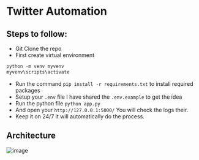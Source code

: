 # Twitter Automation

## Steps to follow:
- Git Clone the repo
- First create virtual environment
```python
python -m venv myvenv
myvenv\scripts\activate
```
- Run the command `pip install -r requirements.txt` to install required packages
- Setup your `.env` file I have shared the `.env.example` to get the idea
- Run the python file `python app.py`
- And open your `http://127.0.0.1:5000/` You will check the logs their.
- Keep it on 24/7 it will automatically do the process.

## Architecture
![image](https://github.com/user-attachments/assets/02a9ec56-104c-493e-92eb-5783ffc73366)
